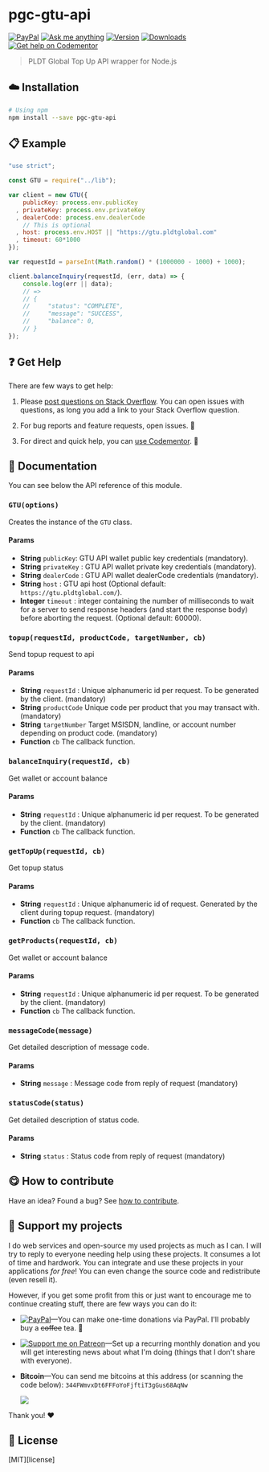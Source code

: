 <!-- Please do not edit this file. Edit the `blah` field in the `package.json` instead. If in doubt, open an issue. -->


# pgc-gtu-api

 [![PayPal][badge_paypal_donate]][paypal-donations] [![Ask me anything](https://img.shields.io/badge/ask%20me-anything-1abc9c.svg)](https://github.com/imjeffparedes/ama) [![Version](https://img.shields.io/npm/v/pgc-gtu-api.svg)](https://www.npmjs.com/package/pgc-gtu-api) [![Downloads](https://img.shields.io/npm/dt/pgc-gtu-api.svg)](https://www.npmjs.com/package/pgc-gtu-api) [![Get help on Codementor](https://cdn.codementor.io/badges/get_help_github.svg)](https://www.codementor.io/jeffparedes?utm_source=github&utm_medium=button&utm_term=imjeffparedes&utm_campaign=github)


> PLDT Global Top Up API wrapper for Node.js



## :cloud: Installation

```sh
# Using npm
npm install --save pgc-gtu-api
```


## :clipboard: Example



```js
"use strict";

const GTU = require("../lib");

var client = new GTU({
    publicKey: process.env.publicKey
  , privateKey: process.env.privateKey
  , dealerCode: process.env.dealerCode
    // This is optional
  , host: process.env.HOST || "https://gtu.pldtglobal.com"
  , timeout: 60*1000
});

var requestId = parseInt(Math.random() * (1000000 - 1000) + 1000);

client.balanceInquiry(requestId, (err, data) => {
    console.log(err || data);
    // =>
    // {
    //     "status": "COMPLETE",
    //     "message": "SUCCESS",
    //     "balance": 0,
    // }
});

```



## :question: Get Help

There are few ways to get help:

 1. Please [post questions on Stack Overflow](https://stackoverflow.com/questions/ask). You can open issues with questions, as long you add a link to your Stack Overflow question.
 2. For bug reports and feature requests, open issues. :bug:

 3. For direct and quick help, you can [use Codementor](https://www.codementor.io/jeffparedes). :rocket:


## :memo: Documentation

You can see below the API reference of this module.

### `GTU(options)`
Creates the instance of the `GTU` class.

#### Params
 - **String** `publicKey`: GTU API wallet public key credentials (mandatory).
 - **String** `privateKey` : GTU API wallet private key credentials (mandatory).
 - **String** `dealerCode` : GTU API wallet dealerCode credentials (mandatory).
 - **String** `host` : GTU api host (Optional default: `https://gtu.pldtglobal.com/`).
 - **Integer** `timeout` : integer containing the number of milliseconds to wait for a server to send response headers (and start the response body) before aborting the request.  (Optional default: 60000).


### `topup(requestId, productCode, targetNumber, cb)`
Send topup request to api

#### Params

 - **String** `requestId` : Unique alphanumeric id per request. To be generated by the client. (mandatory)
 - **String**  `productCode` Unique code per product that you may transact with. (mandatory)
 - **String**  `targetNumber` Target MSISDN, landline, or account number depending on product code. (mandatory)
 - **Function**  `cb` The callback function.
    

### `balanceInquiry(requestId, cb)`
Get wallet or account balance

#### Params

 - **String** `requestId` : Unique alphanumeric id per request. To be generated by the client. (mandatory)
 - **Function**  `cb` The callback function.


### `getTopUp(requestId, cb)`
Get topup status

#### Params

 - **String** `requestId` : Unique alphanumeric id of request. Generated by the client during topup request. (mandatory)
 - **Function**  `cb` The callback function.


### `getProducts(requestId, cb)`
Get wallet or account balance

#### Params

 - **String** `requestId` : Unique alphanumeric id per request. To be generated by the client. (mandatory)
 - **Function**  `cb` The callback function.


### `messageCode(message)`
Get detailed description of message code.

#### Params

 - **String** `message` : Message code from reply of request (mandatory)


### `statusCode(status)`
Get detailed description of status code.

#### Params

 - **String** `status` : Status code from reply of request (mandatory)
    


## :yum: How to contribute
Have an idea? Found a bug? See [how to contribute][contributing].


## :sparkling_heart: Support my projects

I do web services and open-source my used projects as much as I can. I will try to reply to everyone needing help using these projects. It consumes a lot of time and hardwork. You can integrate and use these projects in your applications *for free*! You can even change the source code and redistribute (even resell it).

However, if you get some profit from this or just want to encourage me to continue creating stuff, there are few ways you can do it:


 - [![PayPal][badge_paypal]][paypal-donations]—You can make one-time donations via PayPal. I'll probably buy a ~~coffee~~ tea. :tea:
 - [![Support me on Patreon][badge_patreon]][patreon]—Set up a recurring monthly donation and you will get interesting news about what I'm doing (things that I don't share with everyone).
 - **Bitcoin**—You can send me bitcoins at this address (or scanning the code below): `344FWmvxDt6FFFoYoFjftiT3gGus68AqNw`

    ![](https://api.qrserver.com/v1/create-qr-code/?size=150x150&data=344FWmvxDt6FFFoYoFjftiT3gGus68AqNw)


Thank you! :heart:



## :scroll: License

[MIT][license]


[badge_patreon]: https://ionicabizau.github.io/badges/patreon.svg
[badge_amazon]: https://ionicabizau.github.io/badges/amazon.svg
[badge_paypal]: https://ionicabizau.github.io/badges/paypal.svg
[badge_paypal_donate]: https://ionicabizau.github.io/badges/paypal_donate.svg

[patreon]: https://www.patreon.com/jeffparedes
[paypal-donations]: https://www.paypal.com/cgi-bin/webscr?cmd=_s-xclick&hosted_button_id=VZZNWZM394KBC

[contributing]: /CONTRIBUTING.md
[docs]: /DOCUMENTATION.md